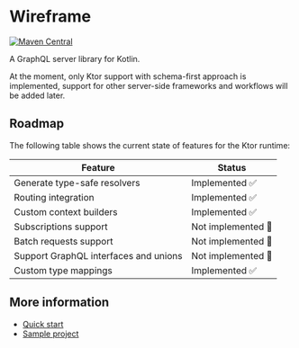 # Wireframe

[![Maven Central](https://img.shields.io/maven-central/v/io.github.darvld.wireframe/runtime.svg?label=Maven%20Central)](https://search.maven.org/search?q=g:%22io.github.darvld.wireframe%22%20AND%20a:%22runtime%22)

A GraphQL server library for Kotlin.

At the moment, only Ktor support with schema-first approach is implemented, support for other server-side
frameworks and workflows will be added later.

## Roadmap

The following table shows the current state of features for the Ktor runtime:

| Feature                               | Status             |
|---------------------------------------|--------------------|
| Generate type-safe resolvers          | Implemented ✅      |
| Routing integration                   | Implemented ✅      |
| Custom context builders               | Implemented ✅      |
| Subscriptions support                 | Not implemented 🚧 |
| Batch requests support                | Not implemented 🚧 |
| Support GraphQL interfaces and unions | Not implemented 🚧 |
| Custom type mappings                  | Implemented ✅      |

## More information

- [Quick start](docs/quick-start.md)
- [Sample project](sample/README.md)